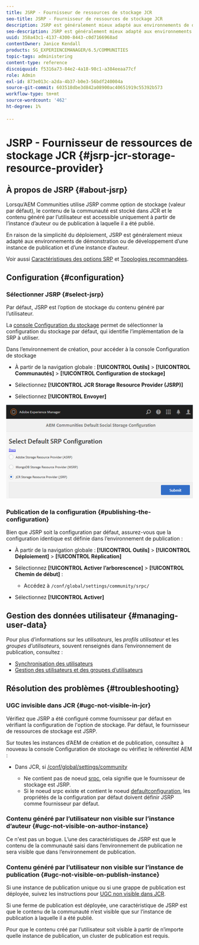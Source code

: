 ```yaml
---
title: JSRP - Fournisseur de ressources de stockage JCR
seo-title: JSRP - Fournisseur de ressources de stockage JCR
description: JSRP est généralement mieux adapté aux environnements de démonstration ou de développement d’une instance de publication et d’une instance d’auteur.
seo-description: JSRP est généralement mieux adapté aux environnements de démonstration ou de développement d’une instance de publication et d’une instance d’auteur.
uuid: 358a43c1-4137-4300-8443-c0d7166968ad
contentOwner: Janice Kendall
products: SG_EXPERIENCEMANAGER/6.5/COMMUNITIES
topic-tags: administering
content-type: reference
discoiquuid: f5316a73-84e2-4a18-98c1-a384eeaa77cf
role: Admin
exl-id: 873e013c-a2da-4b37-b0e3-56bdf240004a
source-git-commit: 603518dbe3d842a08900ac40651919c55392b573
workflow-type: tm+mt
source-wordcount: '462'
ht-degree: 1%

---
```


# JSRP - Fournisseur de ressources de stockage JCR {#jsrp-jcr-storage-resource-provider}

## À propos de JSRP {#about-jsrp}

Lorsqu’AEM Communities utilise JSRP comme option de stockage (valeur par défaut), le contenu de la communauté est stocké dans JCR et le contenu généré par l’utilisateur est accessible uniquement à partir de l’instance d’auteur ou de publication à laquelle il a été publié.

En raison de la simplicité du déploiement, JSRP est généralement mieux adapté aux environnements de démonstration ou de développement d’une instance de publication et d’une instance d’auteur.

Voir aussi [Caractéristiques des options SRP](working-with-srp.md#characteristics-of-srp-options) et [Topologies recommandées](topologies.md).

## Configuration {#configuration}

### Sélectionner JSRP {#select-jsrp}

Par défaut, JSRP est l’option de stockage du contenu généré par l’utilisateur.

La [console Configuration du stockage](srp-config.md) permet de sélectionner la configuration du stockage par défaut, qui identifie l’implémentation de la SRP à utiliser.

Dans l’environnement de création, pour accéder à la console Configuration de stockage

* À partir de la navigation globale : **[!UICONTROL Outils]** > **[!UICONTROL Communautés]** > **[!UICONTROL Configuration de stockage]**

* Sélectionnez **[!UICONTROL JCR Storage Resource Provider (JSRP)]**

* Sélectionnez **[!UICONTROL Envoyer]**

![jsrp-configuration](assets/jsrp-configuration.png)

### Publication de la configuration {#publishing-the-configuration}

Bien que JSRP soit la configuration par défaut, assurez-vous que la configuration identique est définie dans l’environnement de publication :

* À partir de la navigation globale : **[!UICONTROL Outils]** > **[!UICONTROL Déploiement]** > **[!UICONTROL Réplication]**
* Sélectionnez **[!UICONTROL Activer l’arborescence]** > **[!UICONTROL Chemin de début]** :

   * Accédez à `/conf/global/settings/community/srpc/`

* Sélectionnez **[!UICONTROL Activer]**

## Gestion des données utilisateur {#managing-user-data}

Pour plus d’informations sur les *utilisateurs*, les *profils utilisateur* et les *groupes d’utilisateurs*, souvent renseignés dans l’environnement de publication, consultez :

* [Synchronisation des utilisateurs](sync.md)
* [Gestion des utilisateurs et des groupes d’utilisateurs](users.md)

## Résolution des problèmes {#troubleshooting}

### UGC invisible dans JCR {#ugc-not-visible-in-jcr}

Vérifiez que JSRP a été configuré comme fournisseur par défaut en vérifiant la configuration de l&#39;option de stockage. Par défaut, le fournisseur de ressources de stockage est JSRP.

Sur toutes les instances d’AEM de création et de publication, consultez à nouveau la console Configuration de stockage ou vérifiez le référentiel AEM :

* Dans JCR, si [/conf/global/settings/community](http://localhost:4502/crx/de/index.jsp#/conf/global/settings/community)

   * Ne contient pas de noeud [srpc](http://localhost:4502/crx/de/index.jsp#/conf/global/settings/community/srpc), cela signifie que le fournisseur de stockage est JSRP.
   * Si le noeud srpc existe et contient le noeud [defaultconfiguration](http://localhost:4502/crx/de/index.jsp#/conf/global/settings/community/srpc/defaultconfiguration), les propriétés de la configuration par défaut doivent définir JSRP comme fournisseur par défaut.

### Contenu généré par l’utilisateur non visible sur l’instance d’auteur {#ugc-not-visible-on-author-instance}

Ce n&#39;est pas un bogue. L’une des caractéristiques de JSRP est que le contenu de la communauté saisi dans l’environnement de publication ne sera visible que dans l’environnement de publication.

### Contenu généré par l’utilisateur non visible sur l’instance de publication {#ugc-not-visible-on-publish-instance}

Si une instance de publication unique ou si une grappe de publication est déployée, suivez les instructions pour [UGC non visible dans JCR](#ugc-not-visible-in-jcr).

Si une ferme de publication est déployée, une caractéristique de JSRP est que le contenu de la communauté n’est visible que sur l’instance de publication à laquelle il a été publié.

Pour que le contenu créé par l’utilisateur soit visible à partir de n’importe quelle instance de publication, un cluster de publication est requis.

